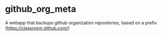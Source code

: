 # github_org_meta
A webapp that backups github organization repositories, based on a prefix (https://classroom.github.com/)
